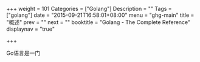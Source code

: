 +++
weight = 101
Categories = ["Golang"]
Description = ""
Tags = ["golang"]
date = "2015-09-21T16:58:01+08:00"
menu = "ghg-main"
title = "概述"
prev = ""
next = ""
booktitle = "Golang - The Complete Reference"
displaynav = "true"

+++

Go语言是一门
